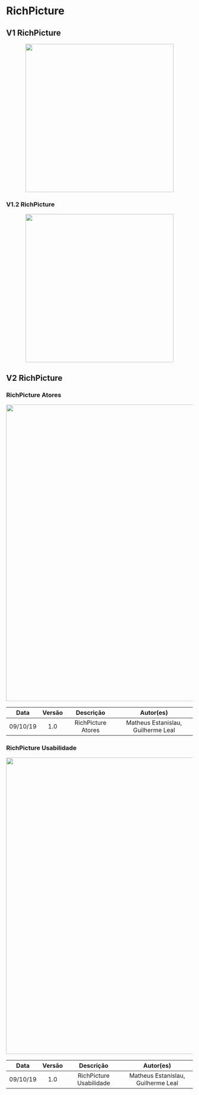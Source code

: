 # RichPicture

## V1 RichPicture

<p align="center">  
          <img width="400px"  src="https://github.com/Requisitos2-2019/Waze/blob/master/docs/img/rich1.jpg?raw=true">   
</p>

### V1.2 RichPicture

<p align="center">  
          <img width="400px"  src="https://github.com/Requisitos2-2019/Waze/blob/master/docs/img/richv2.jpg?raw=true">   
</p>


## V2 RichPicture

### RichPicture Atores

<p align="center">  
          <img width="800px"  src="https://github.com/Requisitos2-2019/Waze/blob/master/docs/img/RP_Atores.png?raw=true">

</p>

|   Data   | Versão |           Descrição           |             Autor(es)              |
|:--------:|:------:|:-----------------------------:|:----------------------------------:|
| 09/10/19 |  1.0   |    RichPicture Atores    |       Matheus Estanislau, Guilherme Leal|


### RichPicture Usabilidade

<p align="center">  
          <img width="800px"  src="https://github.com/Requisitos2-2019/Waze/blob/master/docs/img/RP_Usabilidade.png?raw=true">

</p>

|   Data   | Versão |           Descrição           |             Autor(es)              |
|:--------:|:------:|:-----------------------------:|:----------------------------------:|
| 09/10/19 |  1.0   |    RichPicture Usabilidade    |       Matheus Estanislau, Guilherme Leal|